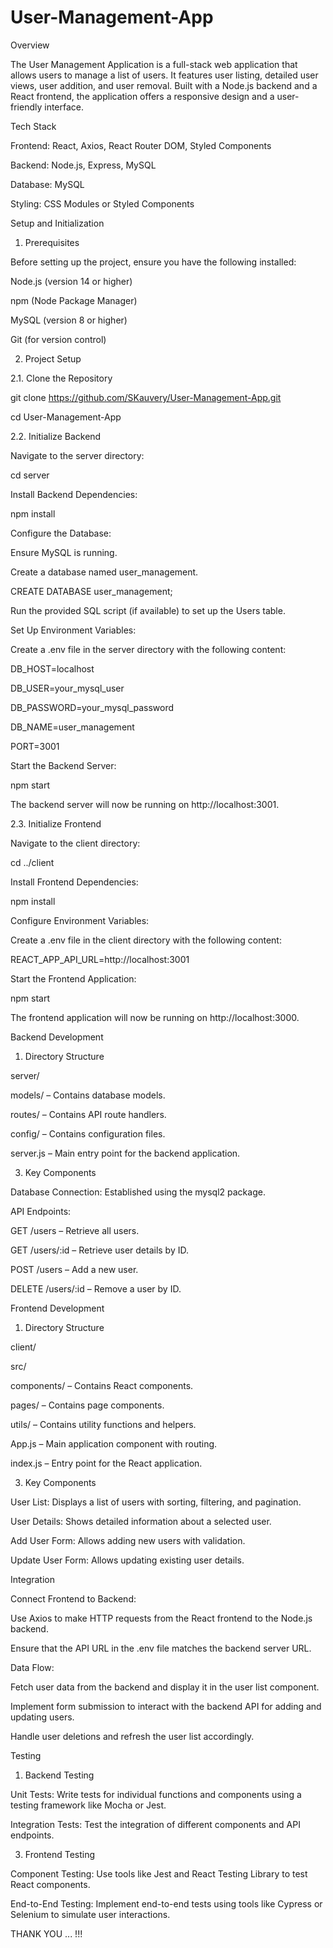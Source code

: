 # User-Management-App

Overview

The User Management Application is a full-stack web application that allows users to manage a list of users. It features user listing, detailed user views, user addition, and user removal. Built with a Node.js backend and a React frontend, the application offers a responsive design and a user-friendly interface.

Tech Stack

Frontend: React, Axios, React Router DOM, Styled Components

Backend: Node.js, Express, MySQL

Database: MySQL

Styling: CSS Modules or Styled Components

Setup and Initialization

1. Prerequisites
   
Before setting up the project, ensure you have the following installed:

Node.js (version 14 or higher)

npm (Node Package Manager)

MySQL (version 8 or higher)

Git (for version control)

2. Project Setup
   
2.1. Clone the Repository

git clone https://github.com/SKauvery/User-Management-App.git

cd User-Management-App

2.2. Initialize Backend

Navigate to the server directory:

cd server

Install Backend Dependencies:

npm install

Configure the Database:

Ensure MySQL is running.

Create a database named user_management.

CREATE DATABASE user_management;

Run the provided SQL script (if available) to set up the Users table.

Set Up Environment Variables:

Create a .env file in the server directory with the following content:

DB_HOST=localhost

DB_USER=your_mysql_user

DB_PASSWORD=your_mysql_password

DB_NAME=user_management

PORT=3001

Start the Backend Server:

npm start

The backend server will now be running on http://localhost:3001.

2.3. Initialize Frontend

Navigate to the client directory:

cd ../client

Install Frontend Dependencies:

npm install

Configure Environment Variables:

Create a .env file in the client directory with the following content:

REACT_APP_API_URL=http://localhost:3001

Start the Frontend Application:

npm start

The frontend application will now be running on http://localhost:3000.

Backend Development

1. Directory Structure
   
server/

models/ – Contains database models.

routes/ – Contains API route handlers.

config/ – Contains configuration files.

server.js – Main entry point for the backend application.

3. Key Components
   
Database Connection: Established using the mysql2 package.

API Endpoints:

GET /users – Retrieve all users.

GET /users/:id – Retrieve user details by ID.

POST /users – Add a new user.

DELETE /users/:id – Remove a user by ID.

Frontend Development

1. Directory Structure
   
client/

src/

components/ – Contains React components.

pages/ – Contains page components.

utils/ – Contains utility functions and helpers.

App.js – Main application component with routing.

index.js – Entry point for the React application.

3. Key Components
   
User List: Displays a list of users with sorting, filtering, and pagination.

User Details: Shows detailed information about a selected user.

Add User Form: Allows adding new users with validation.

Update User Form: Allows updating existing user details.

Integration

Connect Frontend to Backend:

Use Axios to make HTTP requests from the React frontend to the Node.js backend.

Ensure that the API URL in the .env file matches the backend server URL.

Data Flow:

Fetch user data from the backend and display it in the user list component.

Implement form submission to interact with the backend API for adding and updating users.

Handle user deletions and refresh the user list accordingly.

Testing

1. Backend Testing
   
Unit Tests: Write tests for individual functions and components using a testing framework like Mocha or Jest.

Integration Tests: Test the integration of different components and API endpoints.

3. Frontend Testing
   
Component Testing: Use tools like Jest and React Testing Library to test React components.

End-to-End Testing: Implement end-to-end tests using tools like Cypress or Selenium to simulate user interactions.



THANK YOU ... !!!

